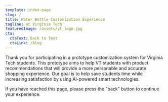 ```yaml
---
template: index-page
slug: /
title: Water Bottle Customization Experience
tagline: at Virginia Tech
featuredImage: /assets/vt_logo.jpg
cta:
  ctaText: Back to Test
  ctaLink: /blog
---
```

Thank you for participating in a prototype customization system for Virginia Tech students. This prototype aims to help VT students with product recommendations that will provide a more personable and accurate shopping experience. Our goal is to help save students time while increasing satisfaction by using AI-powered smart technologies.

I﻿f you have reached this page, please press the "back" button to continue your experience.
